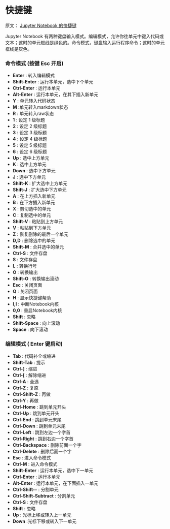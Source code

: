 # 快捷键

原文： [Jupyter Notebook 的快捷键](https://blog.csdn.net/lawme/article/details/51034543)

Jupyter Notebook 有两种键盘输入模式。编辑模式，允许你往单元中键入代码或文本；这时的单元框线是绿色的。命令模式，键盘输入运行程序命令；这时的单元框线是灰色。



### 命令模式 (按键 Esc 开启)

- **Enter** : 转入编辑模式
- **Shift-Enter** : 运行本单元，选中下个单元
- **Ctrl-Enter** : 运行本单元
- **Alt-Enter** : 运行本单元，在其下插入新单元
- **Y** : 单元转入代码状态
- **M** :单元转入markdown状态
- **R** : 单元转入raw状态
- **1** : 设定 1 级标题
- **2** : 设定 2 级标题
- **3** : 设定 3 级标题
- **4** : 设定 4 级标题
- **5** : 设定 5 级标题
- **6** : 设定 6 级标题
- **Up** : 选中上方单元
- **K** : 选中上方单元
- **Down** : 选中下方单元
- **J** : 选中下方单元
- **Shift-K** : 扩大选中上方单元
- **Shift-J** : 扩大选中下方单元
- **A** : 在上方插入新单元
- **B** : 在下方插入新单元
- **X** : 剪切选中的单元
- **C** : 复制选中的单元
- **Shift-V** : 粘贴到上方单元
- **V** : 粘贴到下方单元
- **Z** : 恢复删除的最后一个单元
- **D,D** : 删除选中的单元
- **Shift-M** : 合并选中的单元
- **Ctrl-S** : 文件存盘
- **S** : 文件存盘
- **L** : 转换行号
- **O** : 转换输出
- **Shift-O** : 转换输出滚动
- **Esc** : 关闭页面
- **Q** : 关闭页面
- **H** : 显示快捷键帮助
- **I,I** : 中断Notebook内核
- **0,0** : 重启Notebook内核
- **Shift** : 忽略
- **Shift-Space** : 向上滚动
- **Space** : 向下滚动

### 编辑模式 ( Enter 键启动)

- **Tab** : 代码补全或缩进
- **Shift-Tab** : 提示
- **Ctrl-]** : 缩进
- **Ctrl-[** : 解除缩进
- **Ctrl-A** : 全选
- **Ctrl-Z** : 复原
- **Ctrl-Shift-Z** : 再做
- **Ctrl-Y** : 再做
- **Ctrl-Home** : 跳到单元开头
- **Ctrl-Up** : 跳到单元开头
- **Ctrl-End** : 跳到单元末尾
- **Ctrl-Down** : 跳到单元末尾
- **Ctrl-Left** : 跳到左边一个字首
- **Ctrl-Right** : 跳到右边一个字首
- **Ctrl-Backspace** : 删除前面一个字
- **Ctrl-Delete** : 删除后面一个字
- **Esc** : 进入命令模式
- **Ctrl-M** : 进入命令模式
- **Shift-Enter** : 运行本单元，选中下一单元
- **Ctrl-Enter** : 运行本单元
- **Alt-Enter** : 运行本单元，在下面插入一单元
- **Ctrl-Shift--** : 分割单元
- **Ctrl-Shift-Subtract** : 分割单元
- **Ctrl-S** : 文件存盘
- **Shift** : 忽略
- **Up** : 光标上移或转入上一单元
- **Down** :光标下移或转入下一单元
